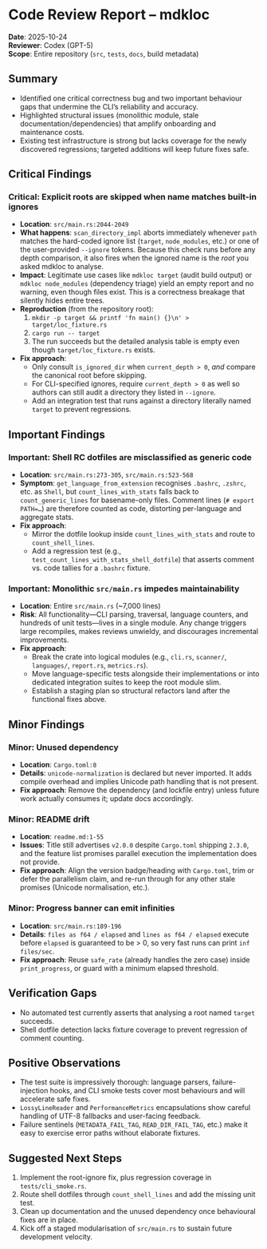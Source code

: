 # Code Review Report – mdkloc

**Date**: 2025-10-24  
**Reviewer**: Codex (GPT-5)  
**Scope**: Entire repository (`src`, `tests`, `docs`, build metadata)

## Summary
- Identified one critical correctness bug and two important behaviour gaps that undermine the CLI’s reliability and accuracy.
- Highlighted structural issues (monolithic module, stale documentation/dependencies) that amplify onboarding and maintenance costs.
- Existing test infrastructure is strong but lacks coverage for the newly discovered regressions; targeted additions will keep future fixes safe.

## Critical Findings

### Critical: Explicit roots are skipped when name matches built-in ignores
- **Location**: `src/main.rs:2044-2049`
- **What happens**: `scan_directory_impl` aborts immediately whenever `path` matches the hard-coded ignore list (`target`, `node_modules`, etc.) or one of the user-provided `--ignore` tokens. Because this check runs before any depth comparison, it also fires when the ignored name is the *root* you asked mdkloc to analyse.
- **Impact**: Legitimate use cases like `mdkloc target` (audit build output) or `mdkloc node_modules` (dependency triage) yield an empty report and no warning, even though files exist. This is a correctness breakage that silently hides entire trees.
- **Reproduction** (from the repository root):
  1. `mkdir -p target && printf 'fn main() {}\n' > target/loc_fixture.rs`
  2. `cargo run -- target`
  3. The run succeeds but the detailed analysis table is empty even though `target/loc_fixture.rs` exists.
- **Fix approach**:
  - Only consult `is_ignored_dir` when `current_depth > 0`, *and* compare the canonical root before skipping.
  - For CLI-specified ignores, require `current_depth > 0` as well so authors can still audit a directory they listed in `--ignore`.
  - Add an integration test that runs against a directory literally named `target` to prevent regressions.

## Important Findings

### Important: Shell RC dotfiles are misclassified as generic code
- **Location**: `src/main.rs:273-305`, `src/main.rs:523-568`
- **Symptom**: `get_language_from_extension` recognises `.bashrc`, `.zshrc`, etc. as `Shell`, but `count_lines_with_stats` falls back to `count_generic_lines` for basename-only files. Comment lines (`# export PATH=…`) are therefore counted as code, distorting per-language and aggregate stats.
- **Fix approach**:
  - Mirror the dotfile lookup inside `count_lines_with_stats` and route to `count_shell_lines`.
  - Add a regression test (e.g., `test_count_lines_with_stats_shell_dotfile`) that asserts comment vs. code tallies for a `.bashrc` fixture.

### Important: Monolithic `src/main.rs` impedes maintainability
- **Location**: Entire `src/main.rs` (~7,000 lines)
- **Risk**: All functionality—CLI parsing, traversal, language counters, and hundreds of unit tests—lives in a single module. Any change triggers large recompiles, makes reviews unwieldy, and discourages incremental improvements.
- **Fix approach**:
  - Break the crate into logical modules (e.g., `cli.rs`, `scanner/`, `languages/`, `report.rs`, `metrics.rs`).
  - Move language-specific tests alongside their implementations or into dedicated integration suites to keep the root module slim.
  - Establish a staging plan so structural refactors land after the functional fixes above.

## Minor Findings

### Minor: Unused dependency
- **Location**: `Cargo.toml:8`
- **Details**: `unicode-normalization` is declared but never imported. It adds compile overhead and implies Unicode path handling that is not present.
- **Fix approach**: Remove the dependency (and lockfile entry) unless future work actually consumes it; update docs accordingly.

### Minor: README drift
- **Location**: `readme.md:1-55`
- **Issues**: Title still advertises `v2.0.0` despite `Cargo.toml` shipping `2.3.0`, and the feature list promises parallel execution the implementation does not provide.
- **Fix approach**: Align the version badge/heading with `Cargo.toml`, trim or defer the parallelism claim, and re-run through for any other stale promises (Unicode normalisation, etc.).

### Minor: Progress banner can emit infinities
- **Location**: `src/main.rs:189-196`
- **Details**: `files as f64 / elapsed` and `lines as f64 / elapsed` execute before `elapsed` is guaranteed to be > 0, so very fast runs can print `inf files/sec`.
- **Fix approach**: Reuse `safe_rate` (already handles the zero case) inside `print_progress`, or guard with a minimum elapsed threshold.

## Verification Gaps
- No automated test currently asserts that analysing a root named `target` succeeds.
- Shell dotfile detection lacks fixture coverage to prevent regression of comment counting.

## Positive Observations
- The test suite is impressively thorough: language parsers, failure-injection hooks, and CLI smoke tests cover most behaviours and will accelerate safe fixes.
- `LossyLineReader` and `PerformanceMetrics` encapsulations show careful handling of UTF-8 fallbacks and user-facing feedback.
- Failure sentinels (`METADATA_FAIL_TAG`, `READ_DIR_FAIL_TAG`, etc.) make it easy to exercise error paths without elaborate fixtures.

## Suggested Next Steps
1. Implement the root-ignore fix, plus regression coverage in `tests/cli_smoke.rs`.
2. Route shell dotfiles through `count_shell_lines` and add the missing unit test.
3. Clean up documentation and the unused dependency once behavioural fixes are in place.
4. Kick off a staged modularisation of `src/main.rs` to sustain future development velocity.
